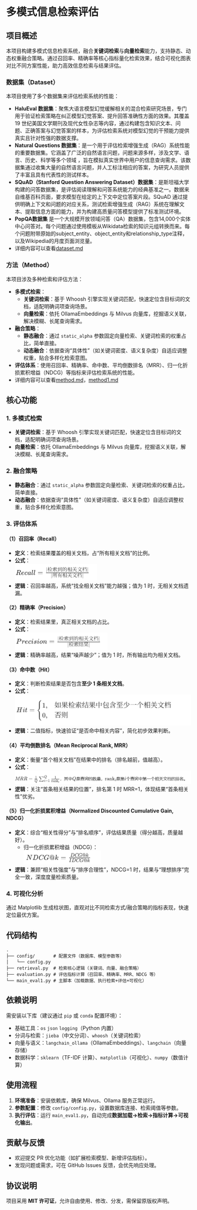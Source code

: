 # 多模式信息检索评估

## 项目概述  
本项目构建多模式信息检索系统，融合**关键词检索**与**向量检索**能力，支持静态、动态权重融合策略。通过召回率、精确率等核心指标量化检索效果，结合可视化图表对比不同方案性能，助力高效信息检索与结果评估。  

### 数据集（Dataset）
本项目使用了多个数据集来评估检索系统的性能：
- **HaluEval 数据集**：聚焦大语言模型幻觉缓解相关的混合检索研究场景，专门用于验证检索策略在纠正模型幻觉答案、提升回答准确性方面的效果。其覆盖 19 世纪美国文学期刊及现代女性杂志等内容，通过构建包含知识文本、问题、正确答案与幻觉答案的样本，为评估检索系统对模型幻觉的干预能力提供真实且针对性强的数据支撑。
- **Natural Questions 数据集**：是一个用于评估检索增强生成（RAG）系统性能的重要数据集。它涵盖了广泛的自然语言问题，问题来源多样，涉及文学、语言、历史、科学等多个领域 ，旨在模拟真实世界中用户的信息查询需求。该数据集通过收集大量的自然语言问题，并人工标注相应的答案，为研究人员提供了丰富且具有代表性的测试样本。
- **SQuAD（Stanford Question Answering Dataset）数据集**：是斯坦福大学构建的问答数据集，是评估阅读理解和问答系统能力的经典基准之一。数据来自维基百科页面，要求模型在给定的上下文中定位答案片段。SQuAD 通过提供明确上下文和问题的对应关系，测试检索增强生成（RAG）系统在理解文本、提取信息方面的能力，并为构建高质量问答模型提供了标准测试环境。
- **PopQA数据集** 是一个大规模开放领域问答（QA）数据集，包含14,000个实体中心问答对。每个问题通过使用模板从Wikidata检索的知识元组转换而来。每个问题附带原始的subject_entity、object_entity和relationship_type注释，以及Wikipedia的月度页面浏览量。
- 详细内容可以查看[dataset.md](https://github.com/Misuses/Evaluation/blob/main/Dataset/dataset.md "访问数据集描述")
### 方法（Method）
本项目涉及多种检索和评估方法：
- **多模式检索**：
    - **关键词检索**：基于 Whoosh 引擎实现关键词匹配，快速定位含目标词的文档，适配明确词项查询场景。
    - **向量检索**：依托 OllamaEmbeddings 与 Milvus 向量库，挖掘语义关联，解决模糊、长尾查询需求。
- **融合策略**：
    - **静态融合**：通过 `static_alpha` 参数固定向量检索、关键词检索的权重占比，简单直接。
    - **动态融合**：依据查询“具体性”（如关键词密度、语义复杂度）自适应调整权重，贴合多样化检索意图。
- **评估体系**：使用召回率、精确率、命中数、平均倒数排名（MRR）、归一化折损累积增益（NDCG）等指标来评估检索系统的性能。
- 详细内容可以查看[method.md](https://github.com/Misuses/Evaluation/blob/main/Method/method.md "访问方法描述")，[method1.md](https://github.com/Misuses/Evaluation/blob/main/Method/method1.md "访问方法描述")
  
## 核心功能  
### 1. 多模式检索  
- **关键词检索**：基于 Whoosh 引擎实现关键词匹配，快速定位含目标词的文档，适配明确词项查询场景。  
- **向量检索**：依托 OllamaEmbeddings 与 Milvus 向量库，挖掘语义关联，解决模糊、长尾查询需求。  

### 2. 融合策略  
- **静态融合**：通过 `static_alpha` 参数固定向量检索、关键词检索的权重占比，简单直接。  
- **动态融合**：依据查询“具体性”（如关键词密度、语义复杂度）自适应调整权重，贴合多样化检索意图。  

### 3. 评估体系 
#### （1）召回率（Recall）  
- **定义**：检索结果覆盖的相关文档，占“所有相关文档”的比例。  
- **公式**：  
  ![Recall公式](Formula/Recall.png)  
- **逻辑**：召回率越高，系统“找全相关文档”能力越强；值为 1 时，无相关文档遗漏。  

#### （2）精确率（Precision）  
- **定义**：检索结果里，真正相关文档的占比。  
- **公式**：  
  ![Precision公式](Formula/Precision.png)  
- **逻辑**：精确率越高，结果“噪声越少”；值为 1 时，所有输出均为相关文档。  

#### （3）命中数（Hit）  
- **定义**：判断检索结果是否包含**至少 1 条相关文档**。  
- **公式**：  
  ![Hit公式](Formula/Hit.png)  
- **逻辑**：二值指标，快速验证“是否命中相关内容”，简化初步效果判断。  

#### （4）平均倒数排名（Mean Reciprocal Rank, MRR）  
- **定义**：衡量“首个相关文档”在结果中的排名（排名越前，值越高）。  
- **公式**：  
  ![MRR公式](Formula/MRR.png)    
- **逻辑**：关注“首条相关结果的位置”，排名第 1 时 MRR=1，体现结果“首条相关性”优劣。  

#### （5）归一化折损累积增益（Normalized Discounted Cumulative Gain, NDCG）  
- **定义**：综合“相关性得分”与“排名顺序”，评估结果质量（得分越高，质量越好）。 
  - 归一化折损累积增益（NDCG）：  
    ![NDCG公式](Formula/NDCG.png#subset=NDCG)  
- **逻辑**：兼顾“相关性强度”与“排序合理性”，NDCG=1 时，结果与“理想排序”完全一致，深度度量检索质量。  

### 4. 可视化分析  
通过 Matplotlib 生成柱状图，直观对比不同检索方式/融合策略的指标表现，快速定位最优方案。  


## 代码结构  
```
.
├── config/       # 配置文件（数据库、模型参数等）
│   └── config.py 
├── retrieval.py  # 检索核心逻辑（关键词、向量、融合策略）
├── evaluation.py # 评估指标计算（召回率、精确率、MRR、NDCG 等）
└── main_eval1.py # 主脚本（加载数据、执行检索+评估+可视化）
```  


## 依赖说明  
需安装以下库（建议通过 `pip` 或 `conda` 配置环境）：  
- 基础工具：`os` `json` `logging`（Python 内置）  
- 分词与检索：`jieba`（中文分词）、`whoosh`（关键词检索）  
- 向量与语义：`langchain_ollama`（OllamaEmbeddings）、`langchain`（向量存储）  
- 数据科学：`sklearn`（TF-IDF 计算）、`matplotlib`（可视化）、`numpy`（数值计算）  


## 使用流程  
1. **环境准备**：安装依赖库，确保 Milvus、Ollama 服务正常运行。  
2. **参数配置**：修改 `config/config.py`，设置数据库连接、检索阈值等参数。  
3. **执行评估**：运行 `main_eval1.py`，自动完成**数据加载→检索→指标计算→可视化输出**。  


## 贡献与反馈  
- 欢迎提交 PR 优化功能（如扩展检索模型、新增评估指标）。  
- 发现问题或需求，可在 GitHub Issues 反馈，会优先响应处理。  


## 协议说明  
项目采用 **MIT 许可证**，允许自由使用、修改、分发，需保留原版权声明。  

 
